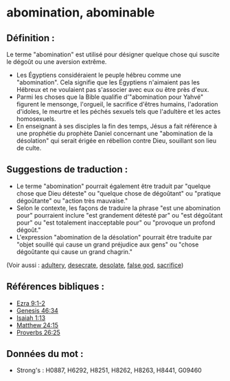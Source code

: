# abomination, abominable

## Définition :

Le terme "abomination" est utilisé pour désigner quelque chose qui suscite le dégoût ou une aversion extrême.

* Les Égyptiens considéraient le peuple hébreu comme une "abomination". Cela signifie que les Égyptiens n'aimaient pas les Hébreux et ne voulaient pas s'associer avec eux ou être près d'eux.
* Parmi les choses que la Bible qualifie d'"abomination pour Yahvé" figurent le mensonge, l'orgueil, le sacrifice d'êtres humains, l'adoration d'idoles, le meurtre et les péchés sexuels tels que l'adultère et les actes homosexuels.
* En enseignant à ses disciples la fin des temps, Jésus a fait référence à une prophétie du prophète Daniel concernant une "abomination de la désolation" qui serait érigée en rébellion contre Dieu, souillant son lieu de culte.

## Suggestions de traduction :

* Le terme "abomination" pourrait également être traduit par "quelque chose que Dieu déteste" ou "quelque chose de dégoûtant" ou "pratique dégoûtante" ou "action très mauvaise."
* Selon le contexte, les façons de traduire la phrase "est une abomination pour" pourraient inclure "est grandement détesté par" ou "est dégoûtant pour" ou "est totalement inacceptable pour" ou "provoque un profond dégoût."
* L'expression "abomination de la désolation" pourrait être traduite par "objet souillé qui cause un grand préjudice aux gens" ou "chose dégoûtante qui cause un grand chagrin."

(Voir aussi : [adultery](../kt/adultery.md), [desecrate](../other/desecrate.md), [desolate](../other/desolate.md), [false god](../kt/falsegod.md), [sacrifice](../other/sacrifice.md))

## Références bibliques :

* [Ezra 9:1-2](rc://en/tn/help/ezr/09/01)
* [Genesis 46:34](rc://en/tn/help/gen/46/34)
* [Isaiah 1:13](rc://en/tn/help/isa/01/13)
* [Matthew 24:15](rc://en/tn/help/mat/24/15)
* [Proverbs 26:25](rc://en/tn/help/pro/26/25)

## Données du mot :

* Strong's : H0887, H6292, H8251, H8262, H8263, H8441, G09460
